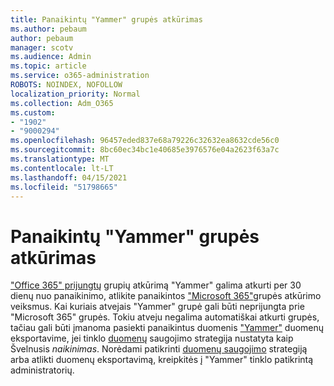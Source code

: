 ```yaml
---
title: Panaikintų "Yammer" grupės atkūrimas
ms.author: pebaum
author: pebaum
manager: scotv
ms.audience: Admin
ms.topic: article
ms.service: o365-administration
ROBOTS: NOINDEX, NOFOLLOW
localization_priority: Normal
ms.collection: Adm_O365
ms.custom:
- "1902"
- "9000294"
ms.openlocfilehash: 96457eded837e68a79226c32632ea8632cde56c0
ms.sourcegitcommit: 8bc60ec34bc1e40685e3976576e04a2623f63a7c
ms.translationtype: MT
ms.contentlocale: lt-LT
ms.lasthandoff: 04/15/2021
ms.locfileid: "51798665"
---
```

# <a name="restore-a-deleted-yammer-group"></a>Panaikintų "Yammer" grupės atkūrimas

["Office 365" prijungtų](https://docs.microsoft.com/yammer/manage-yammer-groups/yammer-and-office-365-groups) grupių atkūrimą "Yammer" galima atkurti per 30 dienų nuo panaikinimo, atlikite panaikintos ["Microsoft 365"](https://docs.microsoft.com/microsoft-365/admin/create-groups/restore-deleted-group)grupės atkūrimo veiksmus.
Kai kuriais atvejais "Yammer" grupė gali būti neprijungta prie "Microsoft 365" grupės. Tokiu atveju negalima automatiškai atkurti grupės, tačiau gali būti įmanoma pasiekti panaikintus duomenis ["Yammer"](https://docs.microsoft.com/yammer/manage-security-and-compliance/export-yammer-enterprise-data) duomenų eksportavime, jei tinklo [duomenų](https://docs.microsoft.com/yammer/manage-security-and-compliance/manage-data-compliance) saugojimo strategija nustatyta kaip Švelnusis *naikinimas*. Norėdami patikrinti [duomenų saugojimo](https://docs.microsoft.com/yammer/manage-yammer-users/manage-yammer-admins) strategiją arba atlikti duomenų eksportavimą, kreipkitės į "Yammer" tinklo patikrintą administratorių.
